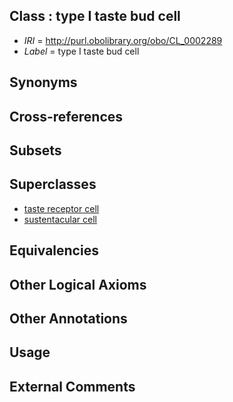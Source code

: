 
## Class : type I taste bud cell

 * *IRI* = http://purl.obolibrary.org/obo/CL_0002289
 * *Label* = type I taste bud cell

## Synonyms


## Cross-references


## Subsets


## Superclasses

 * [taste receptor cell](../../CL/09/CL_0000209.md)
 * [sustentacular cell](../../CL/03/CL_0000703.md)

## Equivalencies


## Other Logical Axioms


## Other Annotations


## Usage


## External Comments

